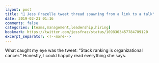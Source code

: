 ```yaml
---
layout: post
title: "🔖 Jess Frazelle tweet thread spawning from a link to a talk"
date: 2019-02-21 01:16
comments: false
categories: [teams,management,leadership,hiring]
bookmark: https://twitter.com/jessfraz/status/1098303457784709120
excerpt_separator: <!--more-->
---
```

What caught my eye was the tweet: “Stack ranking is organizational cancer.” Honestly, I could happily read everything she says.<!--more-->
